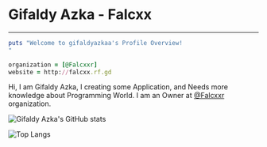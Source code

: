 # Gifaldy Azka - Falcxx
----------
``` ruby
puts "Welcome to gifaldyazkaa's Profile Overview!
"

organization = [@Falcxxr]
website = http://falcxx.rf.gd
```
Hi, I am Gifaldy Azka, I creating some Application, and Needs more knowledge about Programming World.
I am an Owner at <a href="https://github.com/Falcxxr">@Falcxxr</a> organization.

![Gifaldy Azka's GitHub stats](https://github-readme-stats.vercel.app/api?username=gifaldyazkaa&show_icons=true&theme=radical)

![Top Langs](https://github-readme-stats.vercel.app/api/top-langs/?username=gifaldyazkaa&layout=compact&theme=radical)

<p>
<a href="https://github.com/gifaldyazkaa?tab=followers><img https://img.shields.io/badge/Followers-3-blue?style=for-the-badge&logo=GitHub />
</p>

- - - 
